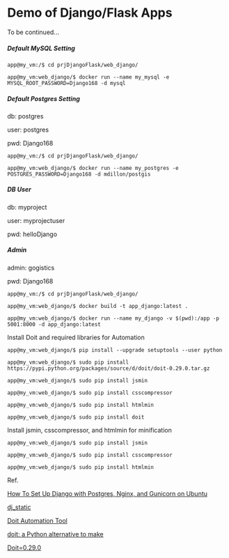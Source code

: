 
# Demo of Django/Flask Apps

To be continued...

##### Default MySQL Setting

```
app@my_vm:/$ cd prjDjangoFlask/web_django/

app@my_vm:web_django/$ docker run --name my_mysql -e MYSQL_ROOT_PASSWORD=Django168 -d mysql
```

##### Default Postgres Setting
db: postgres

user: postgres

pwd: Django168

```
app@my_vm:/$ cd prjDjangoFlask/web_django/

app@my_vm:web_django/$ docker run --name my_postgres -e POSTGRES_PASSWORD=Django168 -d mdillon/postgis
```

##### DB User

db: myproject

user: myprojectuser

pwd: helloDjango

##### Admin

admin: gogistics

pwd: Django168

```
app@my_vm:/$ cd prjDjangoFlask/web_django/

app@my_vm:web_django/$ docker build -t app_django:latest .

app@my_vm:web_django/$ docker run --name my_django -v $(pwd):/app -p 5001:8000 -d app_django:latest

```

Install Doit and required libraries for Automation

```
app@my_vm:web_django/$ pip install --upgrade setuptools --user python

app@my_vm:web_django/$ sudo pip install https://pypi.python.org/packages/source/d/doit/doit-0.29.0.tar.gz

app@my_vm:web_django/$ sudo pip install jsmin

app@my_vm:web_django/$ sudo pip install csscompressor

app@my_vm:web_django/$ sudo pip install htmlmin

app@my_vm:web_django/$ sudo pip install doit

```

Install jsmin, csscompressor, and htmlmin for minification

```
app@my_vm:web_django/$ sudo pip install jsmin

app@my_vm:web_django/$ sudo pip install csscompressor

app@my_vm:web_django/$ sudo pip install htmlmin

```

Ref.

[How To Set Up Django with Postgres, Nginx, and Gunicorn on Ubuntu](https://www.digitalocean.com/community/tutorials/how-to-set-up-django-with-postgres-nginx-and-gunicorn-on-ubuntu-16-04)

[dj_static](https://github.com/kennethreitz/dj-static)

[Doit Automation Tool](http://pydoit.org/install.html)

[doit: a Python alternative to make](https://blogs.aalto.fi/marijn/2016/02/25/doit-a-python-alternative-to-make/)

[Doit=0.29.0](https://www.versioneye.com/python/doit/0.29.0)